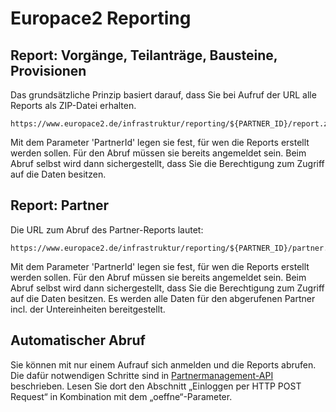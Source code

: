 Europace2 Reporting
===============================================


Report: Vorgänge, Teilanträge, Bausteine, Provisionen
------------------------------------------------------

Das grundsätzliche Prinzip basiert darauf, dass Sie bei Aufruf der URL alle Reports als ZIP-Datei erhalten.
```
https://www.europace2.de/infrastruktur/reporting/${PARTNER_ID}/report.zip
```

Mit dem Parameter 'PartnerId' legen sie fest, für wen die Reports erstellt werden sollen.
Für den Abruf müssen sie bereits angemeldet sein. Beim Abruf selbst wird dann sichergestellt,
dass Sie die Berechtigung zum Zugriff auf die Daten besitzen.


Report: Partner
-----------------------------------------------------

Die URL zum Abruf des Partner-Reports lautet:
```
https://www.europace2.de/infrastruktur/reporting/${PARTNER_ID}/partner.csv
```

Mit dem Parameter 'PartnerId' legen sie fest, für wen die Reports erstellt werden sollen.
Für den Abruf müssen sie bereits angemeldet sein. Beim Abruf selbst wird dann sichergestellt,
dass Sie die Berechtigung zum Zugriff auf die Daten besitzen.
Es werden alle Daten für den abgerufenen Partner incl. der Untereinheiten bereitgestellt.

Automatischer Abruf
-----------------------------------------------------

Sie können mit nur einem Aufrauf sich anmelden und die Reports abrufen.
Die dafür notwendigen Schritte sind in [Partnermanagement-API](../Partnermanagement/PEX-Benutzername-Passwort-API.md)
beschrieben. 
Lesen Sie dort den Abschnitt „Einloggen per HTTP POST Request“
in Kombination mit dem „oeffne“-Parameter.
